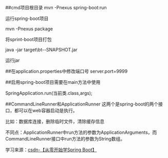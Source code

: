 ##cmd项目根目录
mvn -Pnexus spring-boot:run<br>

运行spring-boot项目<br>

mvn -Pnexus package<br>

将sprint-boot项目打包<br>

java -jar target\bt--SNAPSHOT.jar<br>

运行jar<br>

##在application.properties中修改端口号
server.port=9999<br>

##启用spring-boot项目需要在main方法中使用

SpringApplication.run(当前类.class,args);<br>

##CommandLineRunner和ApplicationRunner
这两个是spring-boot的两个接口，都可以在web容器启动是执行。<br>

比如：数据库连接，删除临时文件，清除缓存信息<br>

不同点：ApplicationRunner中run方法的参数为ApplicationArguments，而CommandLineRunner接口中run方法的参数为String数组。<br>

学习来源：[csdn-【从零开始学Spring Boot】](https://blog.csdn.net/gebitan505/article/details/55047819)
<br>

